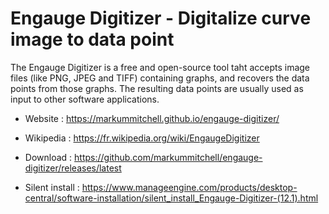 # Engauge Digitizer - Digitalize curve image to data point

The Engauge Digitizer is a free and open-source tool taht accepts image
files (like PNG, JPEG and TIFF) containing graphs, and recovers the
data points from those graphs. The resulting data points are usually
used as input to other software applications.

* Website : https://markummitchell.github.io/engauge-digitizer/
* Wikipedia : https://fr.wikipedia.org/wiki/EngaugeDigitizer

* Download : https://github.com/markummitchell/engauge-digitizer/releases/latest
* Silent install : https://www.manageengine.com/products/desktop-central/software-installation/silent_install_Engauge-Digitizer-(12.1).html
